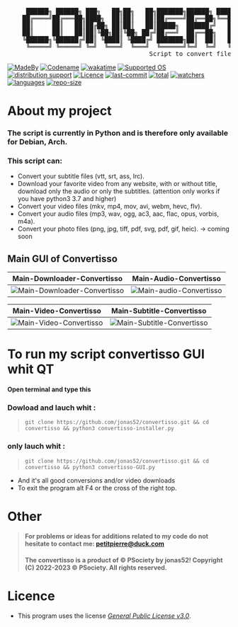 <pre>    
     ██████╗ ██████╗ ███╗   ██╗██╗   ██╗███████╗██████╗ ████████╗██╗███████╗███████╗ ██████╗ 
    ██╔════╝██╔═══██╗████╗  ██║██║   ██║██╔════╝██╔══██╗╚══██╔══╝██║██╔════╝██╔════╝██╔═══██╗
    ██║     ██║   ██║██╔██╗ ██║██║   ██║█████╗  ██████╔╝   ██║   ██║███████╗███████╗██║   ██║
    ██║     ██║   ██║██║╚██╗██║╚██╗ ██╔╝██╔══╝  ██╔══██╗   ██║   ██║╚════██║╚════██║██║   ██║
    ╚██████╗╚██████╔╝██║ ╚████║ ╚████╔╝ ███████╗██║  ██║   ██║   ██║███████║███████║╚██████╔╝
     ╚═════╝ ╚═════╝ ╚═╝  ╚═══╝  ╚═══╝  ╚══════╝╚═╝  ╚═╝   ╚═╝   ╚═╝╚══════╝╚══════╝ ╚═════╝    
                                      Script to convert files
</pre>
[![MadeBy](https://img.shields.io/badge/Made%20by-Jonas%20Petitpierre-informational)](https://github.com/jonas52)
[![Codename](https://img.shields.io/badge/Codename-jonas52-informational)](https://github.com/jonas52)
[![wakatime](https://wakatime.com/badge/user/d4c095b3-d1eb-41c8-9c0b-d8a14eb14fbe.svg)](https://wakatime.com/@d4c095b3-d1eb-41c8-9c0b-d8a14eb14fbe)
[![Supported OS](https://img.shields.io/badge/Supported%20OS-Linux-brightgreen)]()
[![distribution support](https://img.shields.io/badge/Supported%20Distribution-Debian,%20Arch,%20Fedora-brightgreen)]()
[![Licence](https://img.shields.io/badge/License-GNU%20GPL--3.0-important)](https://github.com/jonas52/convertisso/blob/BETA/LICENSE)
[![last-commit](https://img.shields.io/github/last-commit/jonas52/convertisso/BETA)]()
[![total](https://img.shields.io/github/downloads/jonas52/convertisso/total)]()
[![watchers](https://img.shields.io/github/watchers/jonas52/convertisso)]()
[![languages](https://img.shields.io/github/languages/count/jonas52/convertisso)]()
[![repo-size](https://img.shields.io/github/repo-size/jonas52/convertisso)]()

# About my project
### The script is currently in Python and is therefore only available for Debian, Arch.
### This script can:
- Convert your subtitle files (vtt, srt, ass, lrc). 
- Download your favorite video from any website, with or without title, download only the audio or only the subtitles. (attention only works if you have python3 3.7 and higher)
- Convert your video files (mkv, mp4, mov, avi, webm, hevc, flv). 
- Convert your audio files (mp3, wav, ogg, ac3, aac, flac, opus, vorbis, m4a).
- Convert your photo files (png, jpg, tiff, pdf, svg, pdf, gif, heic). -> coming soon
## Main GUI of Convertisso
| Main-Downloader-Convertisso | Main-Audio-Convertisso |
|---------|---------|
| ![Main-Downloader-Convertisso](https://user-images.githubusercontent.com/83141023/232312519-001d4c3e-92d3-45e6-949b-aecc5ef8a18c.png) | ![Main-audio-Convertisso](https://user-images.githubusercontent.com/83141023/232312518-384f1293-1879-4d16-a17e-810261286b6a.png) 

| Main-Video-Convertisso | Main-Subtitle-Convertisso |
|---------|---------|
| ![Main-Video-Convertisso](https://user-images.githubusercontent.com/83141023/232312685-b643b8bc-4e2a-4b3b-9530-eaebcee60ae6.png) | ![Main-Subtitle-Convertisso](https://user-images.githubusercontent.com/83141023/232312739-60f9acdc-27c9-4657-9feb-e33b3ba6ce6c.png)

# To run my script convertisso GUI whit QT
#### Open terminal and type this
### Dowload and lauch whit : 
>     git clone https://github.com/jonas52/convertisso.git && cd convertisso && python3 convertisso-installer.py
### only lauch whit :
>     git clone https://github.com/jonas52/convertisso.git && cd convertisso && python3 convertisso-GUI.py
- And it's all good conversions and/or video downloads
- To exit the program alt F4 or the cross of the right top.
# Other
> #### For problems or ideas for additions related to my code do not hesitate to contact me: petitpierre@duck.com
> #### The convertisso is a product of © PSociety by jonas52! Copyright (C) 2022-2023 © PSociety. All rights reserved.
# Licence
- This program uses the license _[General Public License v3.0](https://github.com/jonas52/convertisso/blob/main/LICENSE)_.
